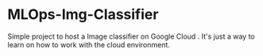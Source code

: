 # MLOps-Img-Classifier

Simple project to host a Image classifier on Google Cloud . It's just a way to learn on how to work with the cloud environment.

